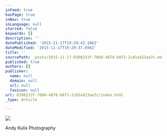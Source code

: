 ```yaml
---
inFeed: true
hasPage: true
inNav: true
inLanguage: null
starred: false
keywords: []
description: ''
datePublished: '2015-11-17T19:29:42.106Z'
dateModified: '2015-11-17T19:29:37.696Z'
title: ''
sourcePath: _posts/2015-11-17-0390233f-70b0-4878-b8f3-2c81e423aa7c.md
published: true
authors: []
publisher:
  name: null
  domain: null
  url: null
  favicon: null
url: 0390233f-70b0-4878-b8f3-2c81e423aa7c/index.html
_type: Article

---
```

![](https://the-grid-user-content.s3-us-west-2.amazonaws.com/91dd636c-a798-4105-b7cd-59054786cbf8.jpg)

Andy Kulis Photography